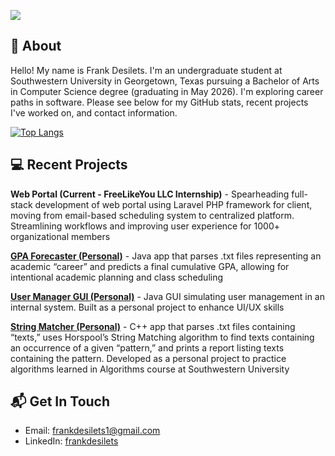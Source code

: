 ![](https://komarev.com/ghpvc/?username=frankrdesilets)

## 👋 About

Hello! My name is Frank Desilets. I'm an undergraduate student at Southwestern University in Georgetown, Texas pursuing a Bachelor of Arts in Computer Science degree (graduating in May 2026). I'm exploring career paths in software. Please see below for my GitHub stats, recent projects I've worked on, and contact information.

[![Top Langs](https://github-readme-stats.vercel.app/api/top-langs/?username=frankrdesilets&hide_progress=true&theme=THEME_NAME)](https://github.com/anuraghazra/github-readme-stats)

## 💻 Recent Projects 

**Web Portal (Current - FreeLikeYou LLC Internship)** - Spearheading full-stack development of web portal using Laravel PHP framework for client, moving from email-based scheduling system to centralized platform. Streamlining workflows and improving user experience for 1000+ organizational members

[**GPA Forecaster (Personal)**](https://github.com/frankrdesilets/gpa-forecaster) - Java app that parses .txt files representing an academic “career” and predicts a final cumulative GPA, allowing for intentional academic planning and class scheduling

[**User Manager GUI (Personal)**](https://github.com/frankrdesilets/user-manager-gui) - Java GUI simulating user management in an internal system. Built as a personal project to enhance UI/UX skills

[**String Matcher (Personal)**](https://github.com/frankrdesilets/string-matcher) - C++ app that parses .txt files containing “texts,” uses Horspool’s String Matching algorithm to find texts containing an occurrence of a given “pattern,” and prints a report listing texts containing the pattern. Developed as a personal project to practice algorithms learned in Algorithms course at Southwestern University

## 📬 Get In Touch 

- Email: frankdesilets1@gmail.com </br>
- LinkedIn: [frankdesilets](https://www.linkedin.com/in/frankdesilets/)
